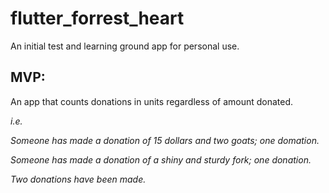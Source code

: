 # flutter_forrest_heart
An initial test and learning ground app for personal use. 
## MVP: 
An app that counts donations in units regardless of amount donated.

_i.e._   

_Someone has made a donation of 15 dollars and two goats; one domation._

_Someone has made a donation of a shiny and sturdy fork; one donation._

_Two donations have been made._
